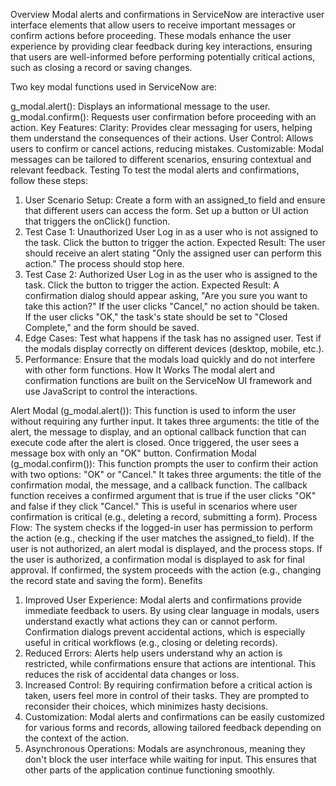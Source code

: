 Overview
Modal alerts and confirmations in ServiceNow are interactive user interface elements that allow users to receive important messages or confirm actions before proceeding. These modals enhance the user experience by providing clear feedback during key interactions, ensuring that users are well-informed before performing potentially critical actions, such as closing a record or saving changes.

Two key modal functions used in ServiceNow are:

g_modal.alert(): Displays an informational message to the user.
g_modal.confirm(): Requests user confirmation before proceeding with an action.
Key Features:
Clarity: Provides clear messaging for users, helping them understand the consequences of their actions.
User Control: Allows users to confirm or cancel actions, reducing mistakes.
Customizable: Modal messages can be tailored to different scenarios, ensuring contextual and relevant feedback.
Testing
To test the modal alerts and confirmations, follow these steps:

1. User Scenario Setup:
Create a form with an assigned_to field and ensure that different users can access the form.
Set up a button or UI action that triggers the onClick() function.
2. Test Case 1: Unauthorized User
Log in as a user who is not assigned to the task.
Click the button to trigger the action.
Expected Result: The user should receive an alert stating "Only the assigned user can perform this action." The process should stop here.
3. Test Case 2: Authorized User
Log in as the user who is assigned to the task.
Click the button to trigger the action.
Expected Result: A confirmation dialog should appear asking, "Are you sure you want to take this action?"
If the user clicks "Cancel," no action should be taken.
If the user clicks "OK," the task's state should be set to "Closed Complete," and the form should be saved.
4. Edge Cases:
Test what happens if the task has no assigned user.
Test if the modals display correctly on different devices (desktop, mobile, etc.).
5. Performance:
Ensure that the modals load quickly and do not interfere with other form functions.
How It Works
The modal alert and confirmation functions are built on the ServiceNow UI framework and use JavaScript to control the interactions.

Alert Modal (g_modal.alert()):
This function is used to inform the user without requiring any further input.
It takes three arguments: the title of the alert, the message to display, and an optional callback function that can execute code after the alert is closed.
Once triggered, the user sees a message box with only an "OK" button.
Confirmation Modal (g_modal.confirm()):
This function prompts the user to confirm their action with two options: "OK" or "Cancel."
It takes three arguments: the title of the confirmation modal, the message, and a callback function.
The callback function receives a confirmed argument that is true if the user clicks "OK" and false if they click "Cancel."
This is useful in scenarios where user confirmation is critical (e.g., deleting a record, submitting a form).
Process Flow:
The system checks if the logged-in user has permission to perform the action (e.g., checking if the user matches the assigned_to field).
If the user is not authorized, an alert modal is displayed, and the process stops.
If the user is authorized, a confirmation modal is displayed to ask for final approval.
If confirmed, the system proceeds with the action (e.g., changing the record state and saving the form).
Benefits
1. Improved User Experience:
Modal alerts and confirmations provide immediate feedback to users. By using clear language in modals, users understand exactly what actions they can or cannot perform.
Confirmation dialogs prevent accidental actions, which is especially useful in critical workflows (e.g., closing or deleting records).
2. Reduced Errors:
Alerts help users understand why an action is restricted, while confirmations ensure that actions are intentional.
This reduces the risk of accidental data changes or loss.
3. Increased Control:
By requiring confirmation before a critical action is taken, users feel more in control of their tasks. They are prompted to reconsider their choices, which minimizes hasty decisions.
4. Customization:
Modal alerts and confirmations can be easily customized for various forms and records, allowing tailored feedback depending on the context of the action.
5. Asynchronous Operations:
Modals are asynchronous, meaning they don't block the user interface while waiting for input. This ensures that other parts of the application continue functioning smoothly.
